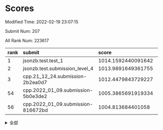 # Scores

Modified Time: 2022-02-19 23:07:15

Submit Num: 207

All Rank Num: 223617

| rank |               submit               |       score        |       sigma        | pk_num |
| :--- | :--------------------------------- | :----------------- | :----------------- | :----- |
| 1    | jsonzb.test.test_1                 | 1014.1592440091642 | 0.8171428656422968 | 4320   |
| 2    | jsonzb.test.submission_level_4     | 1013.9891649361755 | 0.7989113170342261 | 4316   |
| 3    | cpp.21_12_24.submission-2b2ea0d7   | 1012.4479843729227 | 0.7962681074742032 | 4319   |
| 54   | cpp.2022_01_09.submission-5b0e3de2 | 1005.3865691919334 | 0.7178670250116164 | 4318   |
| 56   | cpp.2022_01_09.submission-816672bd | 1004.813684401058  | 0.7286268624809744 | 4318   |


<details>
<summary>全部</summary>

| rank |                 submit                 |       score        |       sigma        | pk_num |
| :--- | :------------------------------------- | :----------------- | :----------------- | :----- |
| 1    | jsonzb.test.test_1                     | 1014.1592440091642 | 0.8171428656422968 | 4320   |
| 2    | jsonzb.test.submission_level_4         | 1013.9891649361755 | 0.7989113170342261 | 4316   |
| 3    | cpp.21_12_24.submission-2b2ea0d7       | 1012.4479843729227 | 0.7962681074742032 | 4319   |
| 4    | gobigger.level_3.submission_level_3_12 | 1011.9147404207346 | 0.7811636927655691 | 4320   |
| 5    | gobigger.level_3.submission_level_3_44 | 1011.765396830184  | 0.7681297307778508 | 4323   |
| 6    | gobigger.level_3.submission_level_3_1  | 1011.3219304567161 | 0.7670331478746034 | 4321   |
| 7    | gobigger.level_3.submission_level_3_37 | 1011.2214865689659 | 0.7558992656289684 | 4319   |
| 8    | gobigger.level_3.submission_level_3_25 | 1011.1978129744481 | 0.7646012228145691 | 4323   |
| 9    | gobigger.level_3.submission_level_3_32 | 1011.1863299594827 | 0.7798434617195984 | 4322   |
| 10   | gobigger.level_3.submission_level_3_11 | 1011.0597371285585 | 0.7661959689375671 | 4321   |
| 11   | gobigger.level_3.submission_level_3_38 | 1011.0551575415075 | 0.7696034736654143 | 4318   |
| 12   | gobigger.level_3.submission_level_3_33 | 1010.975504648289  | 0.787508015504695  | 4315   |
| 13   | gobigger.level_3.submission_level_3_5  | 1010.9317491343018 | 0.7657916763365328 | 4324   |
| 14   | gobigger.level_3.submission_level_3_23 | 1010.8240142000202 | 0.7794664023971003 | 4321   |
| 15   | gobigger.level_3.submission_level_3_4  | 1010.7691557685307 | 0.7747021019755516 | 4321   |
| 16   | gobigger.level_3.submission_level_3_47 | 1010.7037824684326 | 0.7641289237046429 | 4321   |
| 17   | gobigger.level_3.submission_level_3_48 | 1010.5748309502958 | 0.7615290279358174 | 4320   |
| 18   | gobigger.level_3.submission_level_3_2  | 1010.531774746113  | 0.7597938980210324 | 4318   |
| 19   | gobigger.level_3.submission_level_3_7  | 1010.5163882411186 | 0.7736614677169685 | 4320   |
| 20   | gobigger.level_3.submission_level_3_10 | 1010.4775345740234 | 0.7332773819569484 | 4322   |
| 21   | gobigger.level_3.submission_level_3_36 | 1010.4687137907202 | 0.7727340224237179 | 4326   |
| 22   | gobigger.level_3.submission_level_3_8  | 1010.4469554138041 | 0.7702805267076982 | 4323   |
| 23   | gobigger.level_3.submission_level_3_19 | 1010.4392571129889 | 0.7753734530200979 | 4318   |
| 24   | gobigger.level_3.submission_level_3_35 | 1010.4166848626522 | 0.7871170417673464 | 4327   |
| 25   | gobigger.level_3.submission_level_3_31 | 1010.3685920710251 | 0.7880249833445752 | 4323   |
| 26   | gobigger.level_3.submission_level_3_27 | 1010.359215807743  | 0.7702840293651819 | 4324   |
| 27   | gobigger.level_3.submission_level_3_22 | 1010.354095647005  | 0.7543813724237931 | 4327   |
| 28   | gobigger.level_3.submission_level_3_6  | 1010.3098924396941 | 0.7490097085643166 | 4322   |
| 29   | gobigger.level_3.submission_level_3_15 | 1010.2583099384198 | 0.7738568726272445 | 4323   |
| 30   | gobigger.level_3.submission_level_3_30 | 1010.133093366555  | 0.7737880273223139 | 4324   |
| 31   | gobigger.level_3.submission_level_3_39 | 1010.0530582469449 | 0.7756767109518308 | 4325   |
| 32   | gobigger.level_3.submission_level_3_16 | 1009.8505280296268 | 0.7806331691646289 | 4316   |
| 33   | gobigger.level_3.submission_level_3_21 | 1009.790670398165  | 0.7582512753002161 | 4322   |
| 34   | gobigger.level_3.submission_level_3_13 | 1009.789898953739  | 0.7764742775535179 | 4321   |
| 35   | gobigger.level_3.submission_level_3_42 | 1009.6471833071918 | 0.7447787218619063 | 4319   |
| 36   | gobigger.level_3.submission_level_3_24 | 1009.6349321979263 | 0.7604040278763299 | 4316   |
| 37   | gobigger.level_3.submission_level_3_40 | 1009.5370844179499 | 0.7559291499946044 | 4324   |
| 38   | gobigger.level_3.submission_level_3_18 | 1009.5251802700602 | 0.7674045611237346 | 4321   |
| 39   | gobigger.level_3.submission_level_3_34 | 1009.5178736308824 | 0.7772627245507391 | 4323   |
| 40   | gobigger.level_3.submission_level_3_45 | 1009.5105807240302 | 0.7563450292730922 | 4322   |
| 41   | gobigger.level_3.submission_level_3_46 | 1009.1290372500932 | 0.7742368062134761 | 4321   |
| 42   | gobigger.level_3.submission_level_3_28 | 1009.1125018727932 | 0.7635956748609503 | 4317   |
| 43   | gobigger.level_3.submission_level_3_41 | 1009.1123534906768 | 0.7696562635372458 | 4318   |
| 44   | gobigger.level_3.submission_level_3_20 | 1009.0851996714097 | 0.7494361820638749 | 4321   |
| 45   | gobigger.level_3.submission_level_3_9  | 1009.0435649570167 | 0.7523726766258622 | 4319   |
| 46   | gobigger.level_3.submission_level_3_0  | 1008.8861787054021 | 0.7605369110489328 | 4321   |
| 47   | gobigger.level_3.submission_level_3_26 | 1008.7768646924594 | 0.7535629630748126 | 4321   |
| 48   | gobigger.level_3.submission_level_3_14 | 1008.723016826942  | 0.7414767356202727 | 4322   |
| 49   | gobigger.level_3.submission_level_3_3  | 1008.6553275733537 | 0.7367446997450708 | 4320   |
| 50   | gobigger.level_3.submission_level_3_29 | 1008.4301407803605 | 0.7554689398200433 | 4321   |
| 51   | gobigger.level_3.submission_level_3_49 | 1008.3950310033254 | 0.7464929297343621 | 4318   |
| 52   | gobigger.level_3.submission_level_3_17 | 1007.9047846552431 | 0.7431921886342624 | 4320   |
| 53   | gobigger.level_3.submission_level_3_43 | 1007.7130852484995 | 0.7515434946520845 | 4317   |
| 54   | cpp.2022_01_09.submission-5b0e3de2     | 1005.3865691919334 | 0.7178670250116164 | 4318   |
| 55   | gobigger.level_1.submission_level_1_23 | 1004.8189321806722 | 0.7378595131155767 | 4319   |
| 56   | cpp.2022_01_09.submission-816672bd     | 1004.813684401058  | 0.7286268624809744 | 4318   |
| 57   | gobigger.level_1.submission_level_1_29 | 1004.7817590330916 | 0.728532946139279  | 4324   |
| 58   | gobigger.level_1.submission_level_1_13 | 1004.7082140295053 | 0.7199157741742062 | 4319   |
| 59   | gobigger.level_1.submission_level_1_9  | 1004.4865542234663 | 0.7147162954880238 | 4321   |
| 60   | gobigger.level_1.submission_level_1_7  | 1004.4711976299674 | 0.7182425837224051 | 4322   |
| 61   | gobigger.level_1.submission_level_1_36 | 1004.3963256247623 | 0.7189863409533975 | 4322   |
| 62   | gobigger.level_1.submission_level_1_22 | 1004.1871234400445 | 0.7230415477361221 | 4316   |
| 63   | gobigger.level_1.submission_level_1_21 | 1004.1717962276978 | 0.732193367668292  | 4320   |
| 64   | gobigger.level_1.submission_level_1_47 | 1004.0687820662063 | 0.7137561143456873 | 4319   |
| 65   | gobigger.level_1.submission_level_1_39 | 1003.9952789640956 | 0.7218755179033073 | 4322   |
| 66   | gobigger.level_1.submission_level_1_34 | 1003.9488895919176 | 0.7218386070268148 | 4318   |
| 67   | gobigger.level_1.submission_level_1_8  | 1003.8318493807548 | 0.7031089821012168 | 4319   |
| 68   | gobigger.level_1.submission_level_1_37 | 1003.8104273279963 | 0.7164363806154789 | 4324   |
| 69   | gobigger.level_1.submission_level_1_32 | 1003.7353403168329 | 0.7134383532065666 | 4321   |
| 70   | gobigger.level_1.submission_level_1_25 | 1003.6584051845558 | 0.7197466625357853 | 4320   |
| 71   | gobigger.level_1.submission_level_1_43 | 1003.610981084734  | 0.704761588527366  | 4322   |
| 72   | gobigger.level_1.submission_level_1_33 | 1003.5654069659635 | 0.7143110148347542 | 4320   |
| 73   | gobigger.level_1.submission_level_1_15 | 1003.5649207178784 | 0.7191363676217601 | 4321   |
| 74   | gobigger.level_1.submission_level_1_40 | 1003.4674737173705 | 0.71248900521661   | 4319   |
| 75   | gobigger.level_1.submission_level_1_30 | 1003.4381977397518 | 0.7146267933326307 | 4322   |
| 76   | gobigger.level_1.submission_level_1_2  | 1003.3578826281879 | 0.7165965893730728 | 4322   |
| 77   | gobigger.level_1.submission_level_1_6  | 1003.3392275364121 | 0.7163367721825312 | 4320   |
| 78   | gobigger.level_1.submission_level_1_14 | 1003.3213237610025 | 0.7156648729563494 | 4319   |
| 79   | gobigger.level_1.submission_level_1_31 | 1003.3179042323501 | 0.7123449562406018 | 4320   |
| 80   | gobigger.level_1.submission_level_1_42 | 1003.2983896737729 | 0.7227351483344895 | 4323   |
| 81   | gobigger.level_1.submission_level_1_38 | 1003.2637724175148 | 0.7147525700619697 | 4319   |
| 82   | gobigger.level_1.submission_level_1_17 | 1003.1954024839816 | 0.7112386201072136 | 4321   |
| 83   | gobigger.level_1.submission_level_1_28 | 1003.1119715360979 | 0.7126935029542906 | 4321   |
| 84   | gobigger.level_1.submission_level_1_44 | 1003.0427139054093 | 0.7157486129044449 | 4317   |
| 85   | gobigger.level_1.submission_level_1_35 | 1003.0042384453528 | 0.7169121131875353 | 4323   |
| 86   | gobigger.level_1.submission_level_1_19 | 1002.9816433811285 | 0.719918406980655  | 4322   |
| 87   | gobigger.level_1.submission_level_1_27 | 1002.9552812863529 | 0.7201464255594059 | 4318   |
| 88   | gobigger.level_1.submission_level_1_24 | 1002.9339789744845 | 0.702991277335618  | 4322   |
| 89   | gobigger.level_1.submission_level_1_11 | 1002.9329345414204 | 0.7167457352729015 | 4325   |
| 90   | gobigger.level_1.submission_level_1_49 | 1002.8645844883006 | 0.7178774709523433 | 4323   |
| 91   | gobigger.level_1.submission_level_1_41 | 1002.8516018884696 | 0.7087827277743515 | 4321   |
| 92   | gobigger.level_1.submission_level_1_45 | 1002.7671654465381 | 0.7097529392273416 | 4321   |
| 93   | gobigger.level_1.submission_level_1_16 | 1002.6989509574378 | 0.71807479063777   | 4316   |
| 94   | gobigger.level_1.submission_level_1_12 | 1002.6193593204024 | 0.7130793379642661 | 4325   |
| 95   | gobigger.level_1.submission_level_1_1  | 1002.4919525464335 | 0.716562860826188  | 4318   |
| 96   | gobigger.level_1.submission_level_1_18 | 1002.485682830774  | 0.7074841886832497 | 4321   |
| 97   | gobigger.level_1.submission_level_1_3  | 1002.2850800363092 | 0.7102174315513787 | 4327   |
| 98   | gobigger.level_1.submission_level_1_20 | 1002.206740301561  | 0.7161965731126189 | 4320   |
| 99   | gobigger.level_1.submission_level_1_10 | 1002.2039103745833 | 0.7108127437803914 | 4321   |
| 100  | gobigger.level_1.submission_level_1_0  | 1002.161227751024  | 0.7181872131535206 | 4319   |
| 101  | gobigger.level_1.submission_level_1_26 | 1002.0213411872171 | 0.70994968144462   | 4322   |
| 102  | gobigger.level_1.submission_level_1_48 | 1001.8684897158901 | 0.7153557643617292 | 4323   |
| 103  | gobigger.level_1.submission_level_1_5  | 1001.8569658525541 | 0.7130236129520013 | 4323   |
| 104  | gobigger.level_1.submission_level_1_46 | 1001.6076982148977 | 0.7173473262749025 | 4323   |
| 105  | gobigger.level_1.submission_level_1_4  | 1001.4504845536125 | 0.7131652416019049 | 4321   |
| 106  | gobigger.random.submission_random_21   | 997.5238689506065  | 0.6999670698558234 | 4323   |
| 107  | gobigger.random.submission_random_42   | 997.4301939647604  | 0.7140002032929448 | 4324   |
| 108  | gobigger.random.submission_random_23   | 997.2651966848625  | 0.7025475975336172 | 4323   |
| 109  | gobigger.random.submission_random_28   | 996.9889430826739  | 0.7047430886520193 | 4327   |
| 110  | gobigger.random.submission_random_36   | 996.9578331271798  | 0.7156252847677529 | 4325   |
| 111  | gobigger.random.submission_random_24   | 996.9572785214608  | 0.7070970826314898 | 4324   |
| 112  | gobigger.random.submission_random_37   | 996.8287659504654  | 0.7160253839530076 | 4319   |
| 113  | gobigger.random.submission_random_3    | 996.7796944048423  | 0.6929518947343968 | 4319   |
| 114  | gobigger.random.submission_random_32   | 996.7585886617028  | 0.7044785836251665 | 4323   |
| 115  | gobigger.random.submission_random_44   | 996.7560046498573  | 0.710513867947401  | 4322   |
| 116  | gobigger.random.submission_random_6    | 996.6525020021639  | 0.7108583870319569 | 4322   |
| 117  | gobigger.random.submission_random_4    | 996.5538661722278  | 0.7014465568231978 | 4321   |
| 118  | gobigger.random.submission_random_35   | 996.4760354254457  | 0.7009182398203458 | 4324   |
| 119  | gobigger.random.submission_random_29   | 996.3332435271852  | 0.7109221832220638 | 4325   |
| 120  | gobigger.random.submission_random_17   | 996.2224259937046  | 0.7088035506266086 | 4321   |
| 121  | gobigger.random.submission_random_47   | 996.2075978507447  | 0.7249568540927839 | 4321   |
| 122  | gobigger.random.submission_random_43   | 996.1880160148409  | 0.7195676788806754 | 4318   |
| 123  | gobigger.random.submission_random_2    | 996.1539927313875  | 0.7050041830272277 | 4321   |
| 124  | gobigger.random.submission_random_12   | 996.1183431967937  | 0.7287389974361576 | 4320   |
| 125  | gobigger.random.submission_random_5    | 996.0250105002153  | 0.7106126325539719 | 4320   |
| 126  | gobigger.random.submission_random_10   | 996.0233497023283  | 0.7142501223809049 | 4323   |
| 127  | gobigger.random.submission_random_38   | 995.9778544958083  | 0.7006717136268638 | 4318   |
| 128  | gobigger.random.submission_random_8    | 995.9687512749389  | 0.7112482109174048 | 4326   |
| 129  | gobigger.random.submission_random_34   | 995.9237646149918  | 0.6912090139612113 | 4320   |
| 130  | gobigger.random.submission_random_27   | 995.8799865227107  | 0.7283739799758417 | 4323   |
| 131  | gobigger.random.submission_random_31   | 995.837628677898   | 0.7048527772385166 | 4321   |
| 132  | gobigger.random.submission_random_13   | 995.8029843826774  | 0.7215902114361604 | 4322   |
| 133  | gobigger.random.submission_random_14   | 995.8023882304964  | 0.7144940214423201 | 4321   |
| 134  | gobigger.random.submission_random_40   | 995.7981651925339  | 0.7056082603944756 | 4323   |
| 135  | gobigger.random.submission_random_7    | 995.7932187515052  | 0.7127899028097658 | 4323   |
| 136  | gobigger.random.submission_random_49   | 995.7655529011048  | 0.7244471803163613 | 4323   |
| 137  | gobigger.random.submission_random_30   | 995.7206143129007  | 0.727602140216564  | 4323   |
| 138  | gobigger.random.submission_random_48   | 995.6815271234169  | 0.7183419103154559 | 4318   |
| 139  | gobigger.random.submission_random_33   | 995.6349053449828  | 0.7264979133375803 | 4323   |
| 140  | gobigger.random.submission_random_45   | 995.6164310034015  | 0.7206171035954385 | 4321   |
| 141  | gobigger.random.submission_random_1    | 995.6162064072936  | 0.7220970021094013 | 4319   |
| 142  | gobigger.random.submission_random_20   | 995.5883917460161  | 0.7103065457350772 | 4322   |
| 143  | gobigger.random.submission_random_22   | 995.5680002583321  | 0.7132943118518514 | 4320   |
| 144  | gobigger.random.submission_random_46   | 995.5434202425031  | 0.7233457962768106 | 4320   |
| 145  | gobigger.random.submission_random_39   | 995.5296332910837  | 0.7115053474023828 | 4318   |
| 146  | gobigger.random.submission_random_41   | 995.4928219151186  | 0.711149604217527  | 4324   |
| 147  | gobigger.random.submission_random_25   | 995.4040952917557  | 0.7344395105216572 | 4328   |
| 148  | gobigger.random.submission_random_18   | 995.248307510038   | 0.7128800126688019 | 4324   |
| 149  | gobigger.random.submission_random_19   | 995.0229537614349  | 0.7200665821692382 | 4322   |
| 150  | gobigger.random.submission_random_9    | 994.9468285857039  | 0.7141864853368016 | 4316   |
| 151  | gobigger.level_2.submission_level_2_28 | 994.8065670632229  | 0.718114859366269  | 4323   |
| 152  | gobigger.random.submission_random_11   | 994.7473504642828  | 0.7104551567242163 | 4322   |
| 153  | gobigger.random.submission_random_16   | 994.6346752565772  | 0.7216494679214379 | 4323   |
| 154  | gobigger.random.submission_random_15   | 994.5473287541258  | 0.7062771718046943 | 4325   |
| 155  | gobigger.random.submission_random_0    | 994.4402511346957  | 0.7213490095751356 | 4323   |
| 156  | gobigger.random.submission_random_26   | 994.374297604343   | 0.7291757262609383 | 4320   |
| 157  | gobigger.level_2.submission_level_2_37 | 993.9754389540515  | 0.7352694132031783 | 4321   |
| 158  | gobigger.level_2.submission_level_2_31 | 993.8456289295357  | 0.7441446108961327 | 4319   |
| 159  | gobigger.level_2.submission_level_2_8  | 993.2755703850689  | 0.7314136239984913 | 4326   |
| 160  | gobigger.level_2.submission_level_2_40 | 993.1896424062497  | 0.7378770676898639 | 4320   |
| 161  | gobigger.level_2.submission_level_2_20 | 993.0336720621489  | 0.7549263311550259 | 4324   |
| 162  | gobigger.level_2.submission_level_2_13 | 992.9635796200728  | 0.740113442568767  | 4317   |
| 163  | gobigger.level_2.submission_level_2_23 | 992.9499840242742  | 0.7359154282429583 | 4320   |
| 164  | gobigger.level_2.submission_level_2_30 | 992.8884099519383  | 0.7265666857466304 | 4319   |
| 165  | gobigger.level_2.submission_level_2_3  | 992.8112756028399  | 0.736016543231145  | 4324   |
| 166  | gobigger.level_2.submission_level_2_24 | 992.6888615225216  | 0.7390120584698405 | 4321   |
| 167  | gobigger.level_2.submission_level_2_10 | 992.6204928362131  | 0.7489572511728341 | 4320   |
| 168  | gobigger.level_2.submission_level_2_17 | 992.6074081564302  | 0.7295844936870717 | 4324   |
| 169  | gobigger.level_2.submission_level_2_49 | 992.5609426853173  | 0.736584975518895  | 4321   |
| 170  | gobigger.level_2.submission_level_2_47 | 992.4318787907042  | 0.7558816337382586 | 4319   |
| 171  | gobigger.level_2.submission_level_2_7  | 992.339466347096   | 0.7476979055082824 | 4322   |
| 172  | gobigger.level_2.submission_level_2_26 | 992.2649325180125  | 0.750519412988613  | 4323   |
| 173  | gobigger.level_2.submission_level_2_43 | 992.2135057905022  | 0.7438489245226545 | 4318   |
| 174  | gobigger.level_2.submission_level_2_12 | 992.1990565353359  | 0.7406181129726729 | 4323   |
| 175  | gobigger.level_2.submission_level_2_2  | 992.178794949642   | 0.7414529698595196 | 4323   |
| 176  | gobigger.level_2.submission_level_2_42 | 992.1212125257523  | 0.7663482760515218 | 4317   |
| 177  | gobigger.level_2.submission_level_2_34 | 992.0987136356584  | 0.7358484742238938 | 4322   |
| 178  | gobigger.level_2.submission_level_2_36 | 992.0724699606507  | 0.7678082961283161 | 4322   |
| 179  | gobigger.level_2.submission_level_2_44 | 992.0691619358383  | 0.7553612336431214 | 4316   |
| 180  | gobigger.level_2.submission_level_2_29 | 992.0408538996442  | 0.7464597509844156 | 4320   |
| 181  | gobigger.level_2.submission_level_2_39 | 991.9682387975969  | 0.7310239028289027 | 4321   |
| 182  | gobigger.level_2.submission_level_2_22 | 991.9577770103356  | 0.7769287071570437 | 4323   |
| 183  | gobigger.level_2.submission_level_2_9  | 991.9513953153365  | 0.7527727090889356 | 4317   |
| 184  | gobigger.level_2.submission_level_2_11 | 991.9505105858278  | 0.7475458779460334 | 4319   |
| 185  | gobigger.level_2.submission_level_2_4  | 991.9375855876561  | 0.7463198823617243 | 4322   |
| 186  | gobigger.level_2.submission_level_2_15 | 991.8655619407294  | 0.7493457648151929 | 4325   |
| 187  | gobigger.level_2.submission_level_2_41 | 991.80818179966    | 0.7346735789260498 | 4321   |
| 188  | gobigger.level_2.submission_level_2_19 | 991.7806004250948  | 0.7514113561675763 | 4326   |
| 189  | gobigger.level_2.submission_level_2_16 | 991.7445027911023  | 0.7540521995877741 | 4321   |
| 190  | gobigger.level_2.submission_level_2_6  | 991.682230665537   | 0.7484830288963027 | 4322   |
| 191  | gobigger.level_2.submission_level_2_25 | 991.6454490375666  | 0.7550789084211796 | 4323   |
| 192  | gobigger.level_2.submission_level_2_18 | 991.6185068729452  | 0.7708325423674232 | 4319   |
| 193  | gobigger.level_2.submission_level_2_32 | 991.5526056836696  | 0.7456375451613783 | 4322   |
| 194  | gobigger.level_2.submission_level_2_38 | 991.4929347196955  | 0.7466485706516086 | 4318   |
| 195  | gobigger.level_2.submission_level_2_21 | 991.3492560417386  | 0.7632145256082142 | 4321   |
| 196  | gobigger.level_2.submission_level_2_27 | 991.2996539531076  | 0.7476741240120093 | 4321   |
| 197  | gobigger.level_2.submission_level_2_33 | 991.1289454934997  | 0.7704091809580844 | 4325   |
| 198  | gobigger.level_2.submission_level_2_35 | 990.9632691384552  | 0.7614773928394093 | 4319   |
| 199  | gobigger.level_2.submission_level_2_1  | 990.9488651183003  | 0.7543190033071827 | 4320   |
| 200  | gobigger.level_2.submission_level_2_0  | 990.940509640417   | 0.7512257851539227 | 4319   |
| 201  | gobigger.level_2.submission_level_2_5  | 990.8606824354014  | 0.7655219873425204 | 4325   |
| 202  | gobigger.level_2.submission_level_2_46 | 990.8111835007408  | 0.751838866929829  | 4322   |
| 203  | gobigger.level_2.submission_level_2_14 | 990.7789614137296  | 0.7395689007040912 | 4319   |
| 204  | gobigger.level_2.submission_level_2_48 | 990.715763269654   | 0.7746757906056383 | 4321   |
| 205  | gobigger.level_2.submission_level_2_45 | 989.7259776240764  | 0.791265799284124  | 4316   |
| 206  | gobigger.none.submission_none_1        | 978.1544971712974  | 1.2509940435737144 | 4320   |
| 207  | gobigger.none.submission_none_0        | 976.7687632128967  | 1.3644638540598975 | 4316   |

</details>